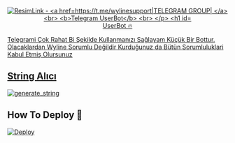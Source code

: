 <p align="center">
    <a href="https://github.com/iibrahimwt13/WylineTGBot">
        <a href="https://resimlink.com/63d" title="ResimLink - Resim Yükle"><img src="https://r.resimlink.com/63d.jpg" title="ResimLink - Resim Yükle" alt="ResimLink - 
            <a href=https://t.me/wylinesupport|TELEGRAM GROUP|
    </a>
    <br>
    <b>Telegram UserBot</b>
    <br>
    </p>

# UserBot 🔥

Telegrami Çok Rahat Bi Şekilde Kullanmanızı Sağlayam Küçük Bir Bottur.
Olacaklardan Wyline Sorumlu Değildir Kurduğunuz da Bütün Sorumluluklari Kabul Etmiş Olursunuz


## String Alıcı
 <a href="https://repl.it/@iibrahimwt13/StringAl-c-#main.py"><img src="https://img.shields.io/badge/run-string__session.py-blue?style=for-the-badge&logo=repl.it" alt="generate_string" /></a>

## How To Deploy 👷  
  [![Deploy](https://www.herokucdn.com/deploy/button.svg)](https://heroku.com/deploy?template=https://github.com/iibrahimwt13/WylineTGBot)
